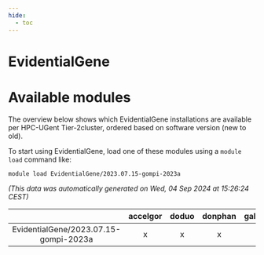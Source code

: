 ```yaml
---
hide:
  - toc
---
```


EvidentialGene
==============

# Available modules


The overview below shows which EvidentialGene installations are available per HPC-UGent Tier-2cluster, ordered based on software version (new to old).

To start using EvidentialGene, load one of these modules using a `module load` command like:

```shell
module load EvidentialGene/2023.07.15-gompi-2023a
```

*(This data was automatically generated on Wed, 04 Sep 2024 at 15:26:24 CEST)*  

| |accelgor|doduo|donphan|gallade|joltik|shinx|skitty|
| :---: | :---: | :---: | :---: | :---: | :---: | :---: | :---: |
|EvidentialGene/2023.07.15-gompi-2023a|x|x|x|x|x|x|x|
